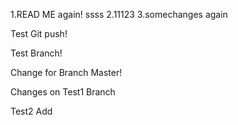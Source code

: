 1.READ ME again! ssss
2.11123
3.somechanges again


Test Git push!

Test Branch!

Change for Branch Master!

Changes on Test1 Branch

Test2 Add
